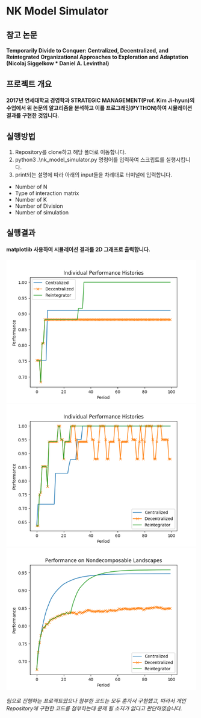 # NK Model Simulator


## 참고 논문
#### Temporarily Divide to Conquer: Centralized, Decentralized, and Reintegrated Organizational Approaches to Exploration and Adaptation (Nicolaj Siggelkow * Daniel A. Levinthal)

## 프로젝트 개요 
#### 2017년 연세대학교 경영학과 STRATEGIC MANAGEMENT(Prof. Kim Ji-hyun)의 수업에서 위 논문의 알고리즘을 분석하고 이를 프로그래밍(PYTHON)하여 시뮬레이션 결과를 구현한 것입니다.


## 실행방법
1. Repository를 clone하고 해당 폴더로 이동합니다.
2.  python3 .\nk_model_simulator.py 
명령어를 입력하여 스크립트를 실행시킵니다.
3. print되는 설명에 따라 아래의 input들을 차례대로 터미널에 입력합니다.
- Number of N
- Type of interaction matrix
- Number of K
- Number of Division
- Number of simulation

## 실행결과
#### matplotlib 사용하여 시뮬레이션 결과를 2D 그래프로 출력합니다.

![결과1](/images/simul_individual1.png)
![결과2](/images/simul_individual6.png)
![결과3](/images/simul_S=2000,Di=3,K=2.png)

_팀으로 진행하는 프로젝트였으나 첨부한 코드는 모두 혼자서 구현했고, 따라서 개인 Repository에 구현한 코드를 첨부하는데 문제 될 소지가 없다고 판단하였습니다._

